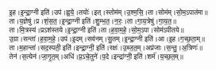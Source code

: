 

  
इ॒ह।इ॒न्द्रा॒ग्नी इति॑।उप॑।ह्व॒ये॒।तयोः॑।इत्।स्तोम॑म्।उ॒श्म॒सि॒।ता।सोम॑म्।सो॒म॒ऽपात॑मा॥  
ता।य॒ज्ञेषु॑।प्र।शं॒स॒त॒।इ॒न्द्रा॒ग्नी इति॑।शु॒म्भ॒त॒।न॒रः॒।ता।गा॒य॒त्रेषु॑।गा॒य॒त॒॥  
ता।मि॒त्रस्य॑।प्रऽश॑स्तये।इ॒न्द्रा॒ग्नी इति॑।ता।ह॒वा॒म॒हे॒।सो॒म॒ऽपा।सोम॑ऽपीतये॥  
उ॒ग्रा।सन्ता॑।ह॒वा॒म॒हे॒।उप॑।इ॒दम्।सव॑नम्।सु॒तम्।इ॒न्द्रा॒ग्नी इति॑।आ।इ॒ह।ग॒च्छ॒ता॒म्॥  
ता।म॒हान्ता॑।सद॒स्पती॒ इति॑।इन्द्रा॒ग्नी॒ इति॑।रक्षः॑।उ॒ब्ज॒त॒म्।अप्र॑जाः।स॒न्तु॒।अ॒त्रिणः॑॥  
तेन॑।स॒त्येन॑।जा॒गृ॒त॒म्।अधि॑।प्र॒ऽचे॒तुने॑।प॒दे।इन्द्रा॑ग्नी॒ इति॑।शर्म॑।य॒च्छ॒त॒म्॥  
